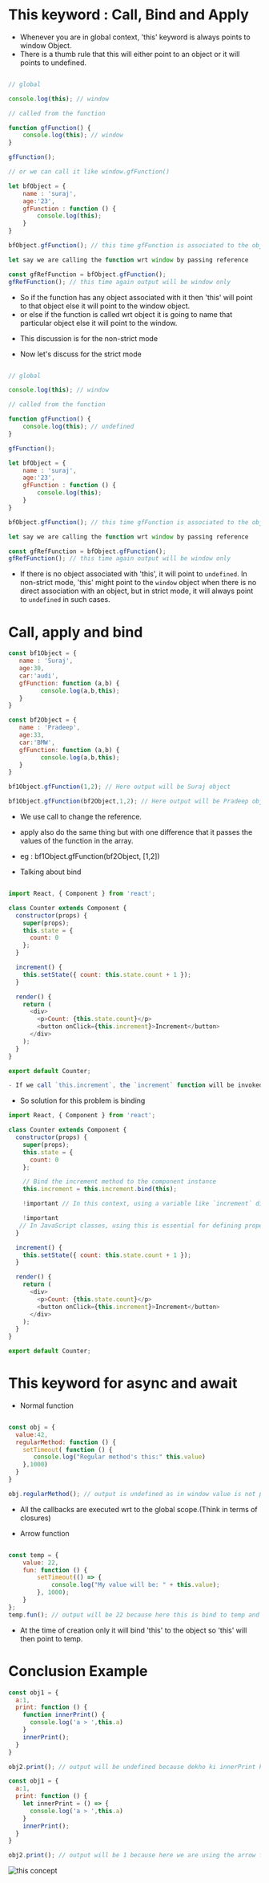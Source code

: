# This keyword : Call, Bind and Apply 


- Whenever you are in global context, 'this' keyword is always points to window Object. 
- There is a thumb rule that this will either point to an object or it will points to undefined.

```js

// global 

console.log(this); // window

// called from the function 

function gfFunction() {
    console.log(this); // window
}

gfFunction();

// or we can call it like window.gfFunction()

```

```js
let bfObject = {
    name : 'suraj',
    age:'23', 
    gfFunction : function () {
        console.log(this);
    }
}

bfObject.gfFunction(); // this time gfFunction is associated to the object so it is pointing to the object and print the object details only

let say we are calling the function wrt window by passing reference

const gfRefFunction = bfObject.gfFunction();
gfRefFunction(); // this time again output will be window only
```

- So if the function has any object associated with it then 'this' will point to that object else it will point to the window object.
- or else if the function is called wrt object it is going to name that particular object else it will point to the window.

* This discussion is for the non-strict mode

* Now let's discuss for the strict mode

```js

// global 

console.log(this); // window

// called from the function 

function gfFunction() {
    console.log(this); // undefined
}

gfFunction();

```

```js
let bfObject = {
    name : 'suraj',
    age:'23', 
    gfFunction : function () {
        console.log(this);
    }
}

bfObject.gfFunction(); // this time gfFunction is associated to the object so it is pointing to the object and print the object details only

let say we are calling the function wrt window by passing reference

const gfRefFunction = bfObject.gfFunction();
gfRefFunction(); // this time again output will be window only
```

 - If there is no object associated with 'this', it will point to `undefined`. In non-strict mode, 'this' might point to the `window` object when there is no direct association with an object, but in strict mode, it will always point to `undefined` in such cases.

 # Call, apply and bind

 ```js
 const bf1Object = {
    name : 'Suraj',
    age:30,
    car:'audi',
    gfFunction: function (a,b) {
          console.log(a,b,this);
    }
 }

 const bf2Object = {
    name : 'Pradeep',
    age:33,
    car:'BMW',
    gfFunction: function (a,b) {
          console.log(a,b,this);
    }
 }

 bf1Object.gfFunction(1,2); // Here output will be Suraj object

 bf1Object.gfFunction(bf2Object,1,2); // Here output will be Pradeep object
 ```

 - We use call to change the reference.

 * apply also do the same thing but with one difference that it passes the values of the function in the array.

  - eg : bf1Object.gfFunction(bf2Object, [1,2])

* Talking about bind 

```js 

import React, { Component } from 'react';

class Counter extends Component {
  constructor(props) {
    super(props);
    this.state = {
      count: 0
    };
  }

  increment() {
    this.setState({ count: this.state.count + 1 });
  }

  render() {
    return (
      <div>
        <p>Count: {this.state.count}</p>
        <button onClick={this.increment}>Increment</button>
      </div>
    );
  }
}

export default Counter;

- If we call `this.increment`, the `increment` function will be invoked because it is defined within the class. However, if we call `increment` without binding it to `this`, the context of `this` inside the `increment` function will be `undefined`. This will lead to an error when we try to execute `this.setState({ count: this.state.count + 1 })` because `this` is `undefined`, resulting in an attempt to access `undefined.setState`, which will throw an error.
```

- So solution for this problem is binding

```js
import React, { Component } from 'react';

class Counter extends Component {
  constructor(props) {
    super(props);
    this.state = {
      count: 0
    };

    // Bind the increment method to the component instance
    this.increment = this.increment.bind(this);

    !important // In this context, using a variable like `increment` directly, without `this`, would result in it being treated as a local variable within the constructor. This would make it inaccessible in other parts of the component, such as the `render` function.

    !important 
   // In JavaScript classes, using this is essential for defining properties and methods that need to be accessible throughout the class instance. Without this, variables are treated as local to the scope in which they are defined. Therefore, for properties or methods that need to be accessible in the class methods, you should always use this.propertyName.
  }

  increment() {
    this.setState({ count: this.state.count + 1 });
  }

  render() {
    return (
      <div>
        <p>Count: {this.state.count}</p>
        <button onClick={this.increment}>Increment</button>
      </div>
    );
  }
}

export default Counter;


```

# This keyword for async and await 

* Normal function
```js

const obj = {
  value:42,
  regularMethod: function () {
    setTimeout( function () {
       console.log("Regular method's this:" this.value)
    },1000)
  }
}

obj.regularMethod(); // output is undefined as in window value is not present
```
- All the callbacks are executed wrt to the global scope.(Think in terms of closures)

* Arrow function

```js

const temp = {
    value: 22,
    fun: function () {
        setTimeout(() => {
            console.log("My value will be: " + this.value);
        }, 1000);
    }
};
temp.fun(); // output will be 22 because here this is bind to temp and will form closure with it.
```

- At the time of creation only it will bind 'this' to the object so 'this' will then point to temp.


# Conclusion Example

```js
const obj1 = {
  a:1,
  print: function () {
    function innerPrint() {
      console.log('a > ',this.a)
    }
    innerPrint();
  }
}

obj2.print(); // output will be undefined because dekho ki innerPrint ko kaun call kr rha hai kya koi object associated hai innerPrint se and function bhi normal hai to this will point to window.

```

```js
const obj1 = {
  a:1,
  print: function () {
    let innerPrint = () => {
      console.log('a > ',this.a)
    }
    innerPrint();
  }
}

obj2.print(); // output will be 1 because here we are using the arrow function and arrow function bind ho jata hai at the time of creation only. And bind bhi sbse top level se hi hota hai to here 'this' will bind to obj1 and we will get the output as 1.

```

![this concept](/assets/this.png "this concept")